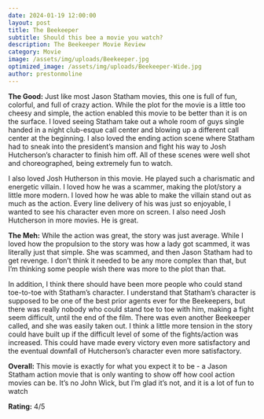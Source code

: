 ```yaml
---
date: 2024-01-19 12:00:00
layout: post
title: The Beekeeper
subtitle: Should this bee a movie you watch?
description: The Beekeeper Movie Review
category: Movie
image: /assets/img/uploads/Beekeeper.jpg
optimized_image: /assets/img/uploads/Beekeeper-Wide.jpg
author: prestonmoline
---
```


**The Good:**
Just like most Jason Statham movies, this one is full of fun, colorful, and full of crazy action. While the plot for the movie is a little too cheesy and simple, the action enabled this movie to be better than it  is on the surface. I loved seeing Statham take out a whole room of guys single handed in a night club-esque call center and blowing up a different call center at the beginning. I also loved the ending action scene where Statham had to sneak into the president’s mansion and fight his way to Josh Hutcherson’s character to finish him off. All of these scenes were well shot and choreographed, being extremely fun to watch.

I also loved Josh Hutherson in this movie. He played such a charismatic and energetic villain. I loved how he was a scammer, making the plot/story a little more modern. I loved how he was able to make the villain stand out as much as the action. Every line delivery of his was just so enjoyable, I wanted to see his character even more on screen. I also need Josh Hutcherson in more movies. He is great.


**The Meh:**
While the action was great, the story was just average. While I loved how the propulsion to the story was how a lady got scammed, it was literally just that simple. She was scammed, and then Jason Statham had to get revenge. I don’t think it needed to be any more complex than that, but I’m thinking some people wish there was more to the plot than that. 

In addition, I think there should have been more people who could stand toe-to-toe with Statham’s character. I understand that Statham’s character is supposed to be one of the best prior agents ever for the Beekeepers, but there was really nobody who could stand toe to toe with him, making a fight seem difficult, until the end of the film. There was even another Beekeeper called, and she was easily taken out. I think a little more tension in the story could have built up if the difficult level of some of the fights/action was increased. This could have made every victory even more satisfactory and the eventual downfall of Hutcherson’s character even more satisfactory.



**Overall:**
This movie is exactly for what you expect it to be - a Jason Statham action movie that is only wanting to show off how cool action movies can be. It’s no John Wick, but I’m glad it’s not, and it is a lot of fun to watch


**Rating:**
4/5
